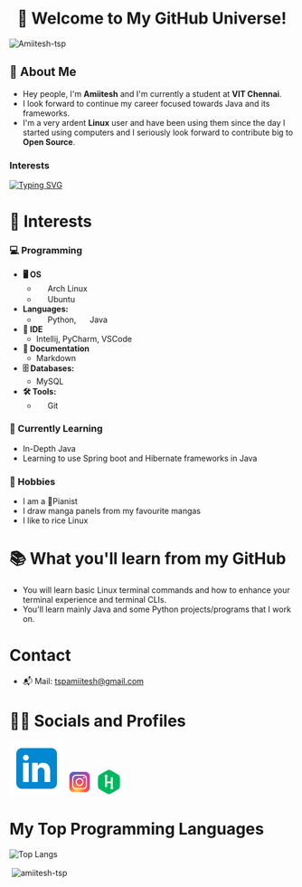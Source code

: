 <div align="center"> 
  
# 🌌 Welcome to My GitHub Universe! 
</div>
<p align="left"> <img src="https://komarev.com/ghpvc/?username=Amiitesh-tsp&label=Profile%20views&color=0e75b6&style=flat" alt="Amiitesh-tsp" /> </p>


## 🚀 About Me
- Hey people, I'm **Amiitesh** and I'm currently a student at **VIT Chennai**.
- I look forward to continue my career focused towards Java and its frameworks.
- I'm a very ardent **Linux** user and have been using them since the day I started using computers and I seriously look forward to contribute big to **Open Source**.

<h3 align="left"> Interests</h3>


<a href="https://git.io/typing-svg"><img src="https://readme-typing-svg.herokuapp.com?font=Fira+Code&size=30&duration=3000&pause=400&color=B4BEFE&width=435&lines=Linux;Computer+Networks;Cybersecurity+;Open+Source+Technologies+;Full+Stack+Development+" alt="Typing SVG" /></a>

# 🌟 Interests

### 💻 Programming
- **🖥️ OS**
  - <img src="https://icons.iconarchive.com/icons/fatcow/farm-fresh/16/arch-linux-icon.png" width="16" height="16"> Arch Linux
  - <img src="https://icons.iconarchive.com/icons/martz90/circle/16/ubuntu-icon.png" width="16" height="16"> Ubuntu
- **Languages:** 
  - <img src="https://icons.iconarchive.com/icons/cornmanthe3rd/plex/16/Other-python-icon.png" width="16" height="16"> Python, <img src="https://icons.iconarchive.com/icons/dakirby309/simply-styled/16/Java-icon.png" width="16" height="16"> Java
- **📜 IDE**
  - Intellij, PyCharm, VSCode
- **📄 Documentation**
  - Markdown
- **🗄️ Databases:** 
  - MySQL
- **🛠️ Tools:** 
  - <img src="https://icons.iconarchive.com/icons/papirus-team/papirus-apps/16/git-icon.png" width="16" height="16"> Git
 ### 🌱 Currently Learning
 - In-Depth Java
 - Learning to use Spring boot and Hibernate frameworks in Java
 ### 🎨 Hobbies
 - I am a 🎹Pianist
 - I draw manga panels from my favourite mangas
 - I like to rice Linux

# 📚 What you'll learn from my GitHub
- You will learn basic Linux terminal commands and how to enhance your terminal experience and terminal CLIs.
- You'll learn mainly Java and some Python projects/programs that I work on.

# Contact
- 📬 Mail: tspamiitesh@gmail.com

# 👨‍💻 Socials and Profiles
[![LinkedIn](linkedin.svg)](https://www.linkedin.com/in/amiitesh-pradeep-kumar-582bb831a/)
[![Instagram](instagram.png)](https://www.instagram.com/tspamiitesh/)
[![HackerRank](hackerrank1.png)](https://www.hackerrank.com/profile/tspamiitesh)


# My Top Programming Languages

![Top Langs](https://github-readme-stats.vercel.app/api/top-langs/?username=Amiitesh-tsp\&layout=compact)

<p>&nbsp;<img align="center" src="https://github-readme-stats.vercel.app/api?username=amiitesh-tsp&show_icons=true&locale=en" alt="amiitesh-tsp" /></p>


